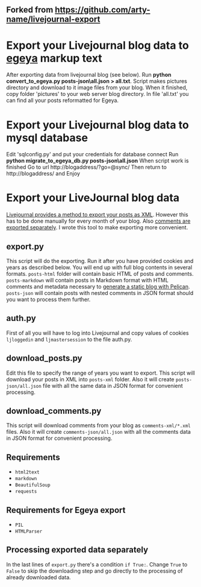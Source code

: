 ## Forked from https://github.com/arty-name/livejournal-export

# Export your Livejournal blog data to [egeya](http://blogengine.ru) markup text

After exporting data from livejournal blog (see below).
Run **python convert_to_egeya.py posts-json\all.json > all.txt**.
Script makes pictures directory and download to it image files from your
blog. When it finished, copy folder 'pictures' to your web server blog
directory.
In file 'all.txt' you can find all your posts reformatted for Egeya.

# Export your Livejournal blog data to mysql database

Edit 'sqlconfig.py' and put your credentials for database connect
Run **python migrate_to_egeya_db.py posts-json\all.json**
When script work is finished
Go to url http://blogaddress/?go=@sync/
Then return to http://blogaddress/ and Enjoy

# Export your LiveJournal blog data

[Livejournal provides a method to export your posts as 
XML](http://www.livejournal.com/export.bml). However 
this has to be done manually for every month of your blog. 
Also [comments are exported separately](http://www.livejournal.com/developer/exporting.bml).
I wrote this tool to make exporting more convenient.

## export.py

This script will do the exporting. Run it after you 
have provided cookies and years as described below.
You will end up with full blog contents in several 
formats. `posts-html` folder will contain basic HTML
of posts and comments. `posts-markdown` will contain
posts in Markdown format with HTML comments and metadata 
necessary to [generate a static blog with Pelican](http://docs.getpelican.com/).
`posts-json` will contain posts with nested comments 
in JSON format should you want to process them further.

## auth.py

First of all you will have to log into Livejournal 
and copy values of cookies `ljloggedin` and `ljmastersession` 
to the file auth.py.

## download_posts.py

Edit this file to specify the range of years you want to export.
This script will download your posts in XML into `posts-xml` 
folder. Also it will create `posts-json/all.json` file with all 
the same data in JSON format for convenient processing.

## download_comments.py

This script will download comments from your blog as `comments-xml/*.xml`
files. Also it will create `comments-json/all.json` with all the 
comments data in JSON format for convenient processing.

## Requirements

* `html2text`
* `markdown`
* `BeautifulSoup`
* `requests`

## Requirements for Egeya export

* `PIL`
* `HTMLParser`

## Processing exported data separately

In the last lines of `export.py` there's a condition `if True:`.
Change `True` to `False` to skip the downloading step and go
directly to the processing of already downloaded data.

